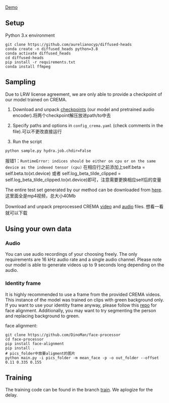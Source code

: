 [Demo](https://youtu.be/DSipIDj-5q0)


## Setup
Python 3.x environment
```
git clone https://github.com/aurelianocyp/diffused-heads
conda create -n diffused_heads python=3.8
conda activate diffused_heads
cd diffused-heads
pip install -r requirements.txt
conda install ffmpeg
```

## Sampling
Due to LRW license agreement, we are only able to provide a checkpoint of our model trained on CREMA.




1. Download and unpack [checkpoints](https://drive.google.com/file/d/1U90egQvzERHclTYPCjZadrEMyF7TAPa-/view?usp=drive_link) (our model and pretrained audio encoder).将两个checkpoint解压放进path/to中去
   

   
3. Specify paths and options in `config_crema.yaml` (check comments in the file).可以不更改直接运行
   
4. Run the script
```
python sample.py hydra.job.chdir=False
```
报错1：`RuntimeError: indices should be either on cpu or on the same device as the indexed tensor (cpu)`
在相应行之前添加上self.beta = self.beta.to(xt.device) 或者 self.log_beta_tilde_clipped = self.log_beta_tilde_clipped.to(xt.device)即可，注意需要更换相应self后的变量

The entire test set generated by our method can be downloaded from [here](https://drive.google.com/file/d/1zWSqtV7O4WGkgh6WB55b8Mdg2lXXUudH/view?usp=drive_link).这里面全是mp4视频，总大小40Mb

Download and unpack preprocessed CREMA [video](https://drive.google.com/file/d/1rM0FZLGiy-bJcxpv4CTlbUf0FuROubdk/view?usp=drive_link) and [audio](https://drive.google.com/file/d/1uS7Vi8EwarJFGQhsYHDMSkQmaNuiJIVW/view?usp=drive_link) files. 想看一看就可以下载
## Using your own data
### Audio
You can use audio recordings of your choosing freely. The only requirements are 16 kHz audio rate and a single audio channel. Please note our model is able to generate videos up to 9 seconds long depending on the audio.

### Identity frame
It is highly recommended to use a frame from the provided CREMA videos. This instance of the model was trained on clips with green background only. If you want to use your identity frame anyway, please follow this [repo](https://github.com/DinoMan/face-processor) for face alignment. Additionally, you may want to try segmenting the person and replacing background to green.

face alignment:
```
git clone https://github.com/DinoMan/face-processor
cd face-processor
pip install face-alignment
pip install .
# pics_folder中放要aligment的图片
python main.py -i pics_folder -m mean_face -p -o out_folder --offset 0.11 0.335 0.155
```

## Training
The training code can be found in the branch [train](https://github.com/MStypulkowski/diffused-heads/tree/train). We aplogize for the delay.


